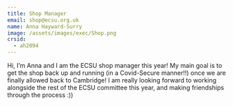 ```yaml
---
title: Shop Manager
email: shop@ecsu.org.uk
name: Anna Hayward-Surry
image: /assets/images/exec/Shop.png
crsid:
  - ah2094
---
```

Hi, I’m Anna and I am the ECSU shop manager this year! My main goal is to get the shop back up and running (in a Covid-Secure manner!!) once we are finally allowed back to Cambridge! I am really looking forward to working alongside the rest of the ECSU committee this year, and making friendships through the process :))
